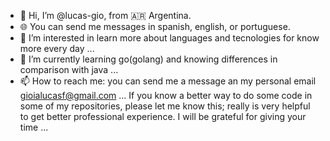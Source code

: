 - 👋 Hi, I’m @lucas-gio, from 🇦🇷 Argentina.
- 🌐 You can send me messages in spanish, english, or portuguese.
- 👀 I’m interested in learn more about languages and tecnologies for know more every day ...
- 🌱 I’m currently learning go(golang) and knowing differences in comparison with java ...
- 📫 How to reach me: you can send me a message an my personal email gioialucasf@gmail.com ...
  If you know a better way to do some code in some of my repositories, please let me know this;
  really is very helpful to get better professional experience. I will be grateful for giving your time
...

<!---
lucas-gio/lucas-gio is a ✨ special ✨ repository because its `README.md` (this file) appears on your GitHub profile.
You can click the Preview link to take a look at your changes.
--->
